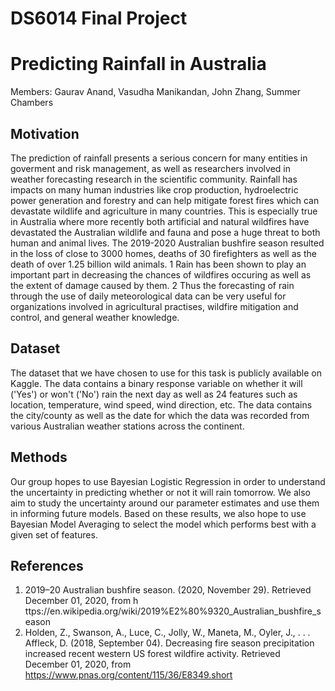 # DS6014 Final Project

# Predicting Rainfall in Australia

Members: Gaurav Anand, Vasudha Manikandan, John Zhang, Summer Chambers

## Motivation   
The prediction of rainfall presents a serious concern for many entities in goverment and risk
management, as well as researchers involved in weather forecasting research in the scientific
community. Rainfall has impacts on many human industries like crop production, hydroelectric power
generation and forestry and can help mitigate forest fires which can devastate wildlife and agriculture
in many countries. This is especially true in Australia where more recently both artificial and natural
wildfires have devastated the Australian wildlife and fauna and pose a huge threat to both human
and animal lives. The 2019-2020 Australian bushfire season resulted in the loss of close to 3000
homes, deaths of 30 firefighters as well as the death of over 1.25 billion wild animals. 1 Rain has
been shown to play an important part in decreasing the chances of wildfires occuring as well as the
extent of damage caused by them. 2 Thus the forecasting of rain through the use of daily
meteorological data can be very useful for organizations involved in agricultural practises, wildfire
mitigation and control, and general weather knowledge.

## Dataset   
The dataset that we have chosen to use for this task is publicly available on Kaggle. The data contains
a binary response variable on whether it will ('Yes') or won't ('No') rain the next day as well as 24
features such as location, temperature, wind speed, wind direction, etc. The data contains the
city/county as well as the date for which the data was recorded from various Australian weather
stations across the continent.

## Methods   
Our group hopes to use Bayesian Logistic Regression in order to understand the uncertainty in
predicting whether or not it will rain tomorrow. We also aim to study the uncertainty around our
parameter estimates and use them in informing future models. Based on these results, we also hope
to use Bayesian Model Averaging to select the model which performs best with a given set of
features.

## References   
1. 2019–20 Australian bushfire season. (2020, November 29). Retrieved December 01, 2020, from h
ttps://en.wikipedia.org/wiki/2019%E2%80%9320_Australian_bushfire_season
2. Holden, Z., Swanson, A., Luce, C., Jolly, W., Maneta, M., Oyler, J., . . . Affleck, D. (2018, September
04). Decreasing fire season precipitation increased recent western US forest wildfire activity. 
Retrieved December 01, 2020, from https://www.pnas.org/content/115/36/E8349.short
